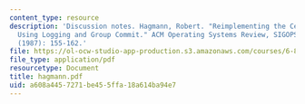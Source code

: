 ```yaml
---
content_type: resource
description: 'Discussion notes. Hagmann, Robert. "Reimplementing the Cedar File System
  Using Logging and Group Commit." ACM Operating Systems Review, SIGOPS 21, no. 5
  (1987): 155-162.'
file: https://ol-ocw-studio-app-production.s3.amazonaws.com/courses/6-824-distributed-computer-systems-engineering-spring-2006/a608a4457271be455ffa18a614ba94e7_hagmann.pdf
file_type: application/pdf
resourcetype: Document
title: hagmann.pdf
uid: a608a445-7271-be45-5ffa-18a614ba94e7
---
```

